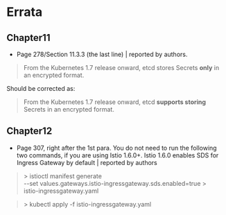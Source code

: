 # Errata

## Chapter11

* Page 278/Section 11.3.3 (the last line) | reported by authors.

> From the Kubernetes 1.7 release onward, etcd stores Secrets **only** in an encrypted format.

Should be corrected as:

> From the Kubernetes 1.7 release onward, etcd **supports storing** Secrets in an encrypted format.

## Chapter12

* Page 307, right after the 1st para. You do not need to run the following two commands, if you are using Istio 1.6.0+. Istio 1.6.0 enables SDS for Ingress Gateway by default | reported by authors

> \> istioctl manifest generate \
--set values.gateways.istio-ingressgateway.sds.enabled=true > \
istio-ingressgateway.yaml

> \> kubectl apply -f istio-ingressgateway.yaml

